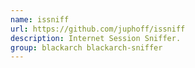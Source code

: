 ```yaml
---
name: issniff
url: https://github.com/juphoff/issniff
description: Internet Session Sniffer.
group: blackarch blackarch-sniffer
---
```

